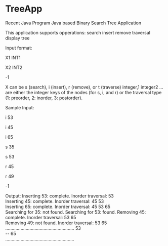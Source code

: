 # TreeApp
Recent Java Program
Java based Binary Search Tree Application

This application supports opperations:
search 
insert 
remove 
traversal 
display tree 

Input format:

X1 INT1

X2 INT2

-1

X can be s (search), i (insert), r (remove), or t (traverse) integer,1 integer2 … are either the integer keys of the nodes (for s, i, and r) or the traversal type (1: preorder, 2: inorder, 3: postorder).

Sample Input:

i 53

i 45

i 65

s 35

s 53

r 45

r 49

-1

Output:
Inserting 53: complete.
Inorder traversal:  53  
Inserting 45: complete.
Inorder traversal:  45  53  
Inserting 65: complete.
Inorder traversal:  45  53  65  
Searching for 35: not found.
Searching for 53: found.
Removing 45: complete.
Inorder traversal:  53  65  
Removing 49: not found.
Inorder traversal:  53  65  
......................................................
                                53                                                              
                --                              65                              
......................................................
